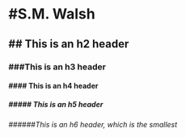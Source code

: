 <h1>#S.M. Walsh</h1>
<h2>## This is an h2 header</h2> 
 <h3>###This is an h3 header</h3>
<h4>#### This is an h4 header</h4>
<h5>##### This is an h5 header </h5>
 <h6> ######This is an h6 header, which is the smallest </h6> 
